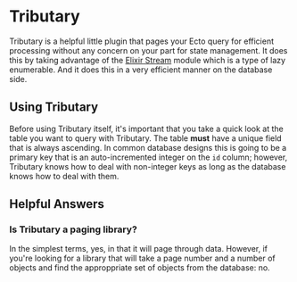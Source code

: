 Tributary
=========

Tributary is a helpful little plugin that pages your Ecto query for efficient
processing without any concern on your part for state management. It does
this by taking advantage of the [Elixir Stream](http://elixir-lang.org/docs/stable/elixir/Stream.html)
module which is a type of lazy enumerable. And it does this in a very efficient
manner on the database side.

Using Tributary
---------------

Before using Tributary itself, it's important that you take a quick look
at the table you want to query with Tributary. The table __must__ have
a unique field that is always ascending. In common database designs this
is going to be a primary key that is an auto-incremented integer on
the `id` column; however, Tributary knows how to deal with non-integer
keys as long as the database knows how to deal with them. 

Helpful Answers
---------------

### Is Tributary a paging library?

In the simplest terms, yes, in that it will page through data. However,
if you're looking for a library that will take a page number and a
number of objects and find the approppriate set of objects from
the database: no. 

